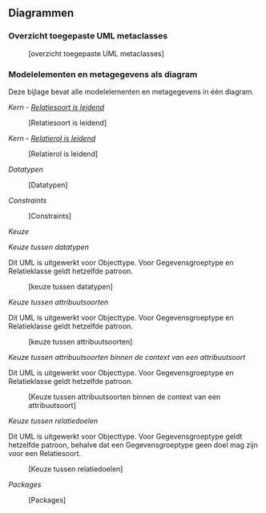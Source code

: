 ## Diagrammen

### Overzicht toegepaste UML metaclasses
 
<figure id="OverzichtToegepasteUMLmetaclasses.png">
  <img src="media/OverzichtToegepasteUMLmetaclasses.png" alt="" />
  <figcaption>[overzicht toegepaste UML metaclasses]</figcaption>
</figure>

### Modelelementen en metagegevens als diagram

Deze bijlage bevat alle modelelementen en metagegevens in één diagram.

*Kern - [Relatiesoort is leidend](#relatiesoort-leidend-alternatief-1)*

<figure id="KernMetMetagegevens_Alt1.png">
  <img src="media/KernMetMetagegevens_Alt1.png" alt="" />
  <figcaption>[Relatiesoort is leidend]</figcaption>
</figure>
  
*Kern - [Relatierol is leidend](#relatierol-is-leidend-alternatief-2)*

<figure id="KernMetMetagegevens_Alt2.png">
  <img src="media/KernMetMetagegevens_Alt2.png" alt="" />
  <figcaption>[Relatierol is leidend]</figcaption>
</figure>
   
*Datatypen*

<figure id="DatatypenMetMetagegevens.png">
  <img src="media/DatatypenMetMetagegevens.png" alt="" />
  <figcaption>[Datatypen]</figcaption>
</figure>
 
*Constraints*

<figure id="ConstraintsMetMetagegevens.png">
  <img src="media/ConstraintsMetMetagegevens.png" alt="" />
  <figcaption>[Constraints]</figcaption>
</figure>

*Keuze*

*Keuze tussen datatypen*

Dit UML is uitgewerkt voor Objecttype. Voor Gegevensgroeptype en Relatieklasse geldt hetzelfde patroon.

<figure id="KeuzeDatatype1metMeta.png">
  <img src="media/KeuzeDatatype1metMeta.png" alt="" />
  <figcaption>[keuze tussen datatypen]</figcaption>
</figure>

*Keuze tussen attribuutsoorten*

Dit UML is uitgewerkt voor Objecttype. Voor Gegevensgroeptype en Relatieklasse geldt hetzelfde patroon.

<figure id="KeuzeAttribuutsoort2metMetaUML.png">
  <img src="media/KeuzeAttribuutsoort2metMetaUML.png" alt="" />
  <figcaption>[keuze tussen attribuutsoorten]</figcaption>
</figure>

*Keuze tussen attribuutsoorten binnen de context van een attribuutsoort*

Dit UML is uitgewerkt voor Objecttype. Voor Gegevensgroeptype en Relatieklasse geldt hetzelfde patroon.

<figure id="KeuzeAttribuutsoort3metMetaUML.png">
  <img src="media/KeuzeAttribuutsoort3metMetaUML.png" alt="" />
  <figcaption>[Keuze tussen attribuutsoorten binnen de context van een attribuutsoort]</figcaption>
</figure>

*Keuze tussen relatiedoelen*

Dit UML is uitgewerkt voor Objecttype. Voor Gegevensgroeptype geldt hetzelfde patroon, behalve dat een Gegevensgroeptype geen doel mag zijn voor een Relatiesoort.

<figure id="KeuzeRelatiedoel4metMetaUML.png">
  <img src="media/KeuzeRelatiedoel4metMetaUML.png" alt="" />
  <figcaption>[Keuze tussen relatiedoelen]</figcaption>
</figure>
 
*Packages*

<figure id="PackagesMetMetagegevens.png">
  <img src="media/PackagesMetMetagegevens.png" alt="" />
  <figcaption>[Packages]</figcaption>
</figure>
